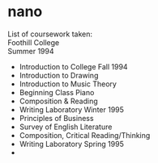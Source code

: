 # nano
List of coursework taken:<br>
Foothill College<br>
Summer 1994
- Introduction to College
Fall 1994<br>
- Introduction to Drawing
- Introduction to Music Theory
- Beginning Class Piano
- Composition & Reading
- Writing Laboratory
Winter 1995<br>
- Principles of Business
- Survey of English Literature
- Composition, Critical Reading/Thinking
- Writing Laboratory
Spring 1995<br>
- 
